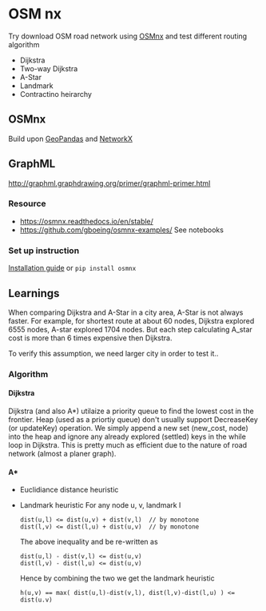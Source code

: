 # OSM nx
 Try download OSM road network using [OSMnx](https://osmnx.readthedocs.io/en/stable/) and test different routing algorithm

 * Dijkstra
 * Two-way Dijkstra
 * A-Star
 * Landmark
 * Contractino heirarchy


## OSMnx

Build upon [GeoPandas](https://geopandas.org/en/stable/) and [NetworkX](https://networkx.org/)

## GraphML
http://graphml.graphdrawing.org/primer/graphml-primer.html

### Resource
* https://osmnx.readthedocs.io/en/stable/
* https://github.com/gboeing/osmnx-examples/ See notebooks

### Set up instruction
[Installation guide](https://osmnx.readthedocs.io/en/stable/) or `pip install osmnx`


## Learnings

When comparing Dijkstra and A-Star in a city area, A-Star is not always faster. For example, for shortest route at about 60 nodes, Dijkstra explored 6555 nodes, A-star explored 1704 nodes. But each step calculating A_star cost is more than 6 times expensive then Dijkstra.

To verify this assumption, we need larger city in order to test it..

### Algorithm

#### Dijkstra

Dijkstra (and also A*) utilaize a priority queue to find the lowest cost in the frontier.
Heap (used as a priortiy queue) don't usually support DecreaseKey (or updateKey) operation.
We simply append a new set (new_cost, node) into the heap and ignore any already explored
(settled) keys in the while loop in Dijkstra. This is pretty much as efficient due to the
nature of road network (almost a planer graph).

#### A*

* Euclidiance distance heuristic
* Landmark heuristic
    For any node u, v, landmark l

    ```
    dist(u,l) <= dist(u,v) + dist(v,l)  // by monotone
    dist(l,v) <= dist(l,u) + dist(u,v)  // by monotone
    ```

    The above inequality and be re-written as

    ```
    dist(u,l) - dist(v,l) <= dist(u,v)
    dist(l,v) - dist(l,u) <= dist(u,v)
    ```
    Hence by combining the two we get the landmark heuristic

    ```
    h(u,v) == max( dist(u,l)-dist(v,l), dist(l,v)-dist(l,u) ) <= dist(u.v)
    ```

